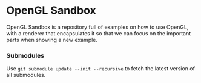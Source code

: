 # OpenGL Sandbox

OpenGL Sandbox is a repository full of examples on how to use OpenGL, with a renderer that encapsulates it so that we can focus on the important parts when showing a new example.


### Submodules

Use `git submodule update --init --recursive` to fetch the latest version of all submodules.